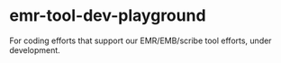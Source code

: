 # emr-tool-dev-playground
For coding efforts that support our EMR/EMB/scribe tool efforts, under development.   
